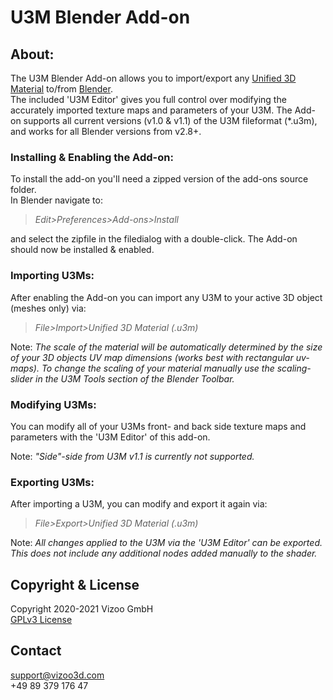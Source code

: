 # **U3M Blender Add-on**

## **About:** 
The U3M Blender Add-on allows you to import/export any [Unified 3D Material](https://github.com/vizoogmbh/u3m) to/from [Blender](https://www.blender.org/).<br/> The included 'U3M Editor' gives you full control over modifying the accurately imported texture maps and parameters of your U3M. 
The Add-on supports all current versions (v1.0 & v1.1) of the U3M fileformat (*.u3m), and works for all Blender versions from v2.8+. <br/>

### Installing & Enabling the Add-on:
To install the add-on you'll need a zipped version of the add-ons source folder.<br/>
In Blender navigate to: <br/>

> *Edit>Preferences>Add-ons>Install* <br/>

and select the zipfile in the filedialog with a double-click. The Add-on should now be installed & enabled.<br/> 

### Importing U3Ms:
After enabling the Add-on you can import any U3M to your active 3D object (meshes only) via:<br/>

> *File>Import>Unified 3D Material (.u3m)*<br/>  

Note: *The scale of the material will be automatically determined by the size of your 3D objects UV map dimensions (works best with rectangular uv-maps). To change the scaling of your material manually use the scaling-slider in the U3M Tools section of the Blender Toolbar.* 

### Modifying U3Ms:
You can modify all of your U3Ms front- and back side texture maps and parameters with the 'U3M Editor' of this add-on. 

Note: *"Side"-side from U3M v1.1 is currently not supported.*
### Exporting U3Ms:
After importing a U3M, you can modify and export it again via:<br/> 

> *File>Export>Unified 3D Material (.u3m)*<br/>

Note: *All changes applied to the U3M via the 'U3M Editor' can be exported. This does not include any additional nodes added manually to the shader.*

## **Copyright & License**
Copyright 2020-2021 Vizoo GmbH<br/>
[GPLv3 License](https://www.gnu.org/licenses/gpl-3.0.txt)<br/>

## **Contact** 
support@vizoo3d.com<br/>
+49 89 379 176 47
